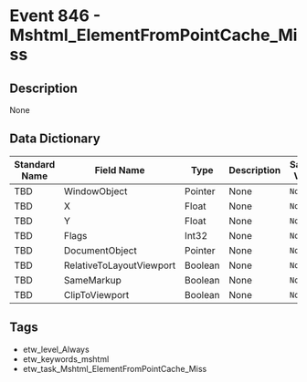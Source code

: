 # Event 846 - Mshtml_ElementFromPointCache_Miss

## Description
None

## Data Dictionary
|Standard Name|Field Name|Type|Description|Sample Value|
|---|---|---|---|---|
|TBD|WindowObject|Pointer|None|`None`|
|TBD|X|Float|None|`None`|
|TBD|Y|Float|None|`None`|
|TBD|Flags|Int32|None|`None`|
|TBD|DocumentObject|Pointer|None|`None`|
|TBD|RelativeToLayoutViewport|Boolean|None|`None`|
|TBD|SameMarkup|Boolean|None|`None`|
|TBD|ClipToViewport|Boolean|None|`None`|

## Tags
* etw_level_Always
* etw_keywords_mshtml
* etw_task_Mshtml_ElementFromPointCache_Miss